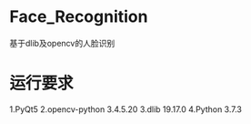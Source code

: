 # Face_Recognition
基于dlib及opencv的人脸识别

# 运行要求
1.PyQt5
2.opencv-python 3.4.5.20
3.dlib 19.17.0
4.Python 3.7.3
